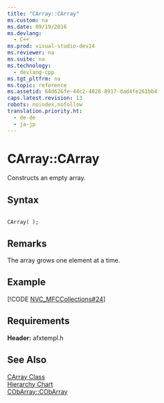 ```yaml
---
title: "CArray::CArray"
ms.custom: na
ms.date: 09/19/2016
ms.devlang: 
  - C++
ms.prod: visual-studio-dev14
ms.reviewer: na
ms.suite: na
ms.technology: 
  - devlang-cpp
ms.tgt_pltfrm: na
ms.topic: reference
ms.assetid: 64d626fe-44c2-4828-8917-dad4fe261bb4
caps.latest.revision: 13
robots: noindex,nofollow
translation.priority.ht: 
  - de-de
  - ja-jp
---
```

# CArray::CArray
Constructs an empty array.  
  
## Syntax  
  
```  
  
CArray( );  
```  
  
## Remarks  
 The array grows one element at a time.  
  
## Example  
 [!CODE [NVC_MFCCollections#24](../CodeSnippet/VS_Snippets_Cpp/NVC_MFCCollections#24)]  
  
## Requirements  
 **Header:** afxtempl.h  
  
## See Also  
 [CArray Class](../vs140/CArray-Class.md)   
 [Hierarchy Chart](../vs140/Hierarchy-Chart.md)   
 [CObArray::CObArray](../vs140/CObArray--CObArray.md)